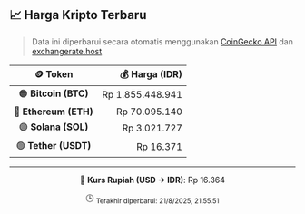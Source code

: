 

<!-- HARGA_KRIPTO -->
## 📈 Harga Kripto Terbaru

> Data ini diperbarui secara otomatis menggunakan [CoinGecko API](https://www.coingecko.com/) dan [exchangerate.host](https://exchangerate.host/)

<div align="center">

| 🪙 Token | 💰 Harga (IDR) |
|:------:|---------------:|
| 🟠 **Bitcoin (BTC)**   | Rp 1.855.448.941 |
| 🔵 **Ethereum (ETH)**  | Rp 70.095.140 |
| 🟣 **Solana (SOL)**    | Rp 3.021.727 |
| 🟢 **Tether (USDT)**   | Rp 16.371 |

---

💱 **Kurs Rupiah (USD → IDR)**: Rp 16.364

🕒 <sub>Terakhir diperbarui: 21/8/2025, 21.55.51</sub>

</div>
<!-- /HARGA_KRIPTO -->